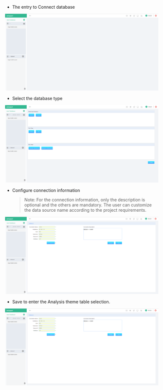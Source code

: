 * The entry to Connect database 

![](/assets/connect-oracle.png)

* Select the database type

![](/assets/connect-oracle_1.png)

* Configure connection information
  > Note: For the connection information, only the description is optional and the others are mandatory. The user can customize the data source name according to the project requirements.

![](/assets/connect-oracle_2.png)

* Save to enter the Analysis theme table selection. 

![](/assets/connect-oracle_3.png)

